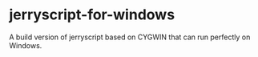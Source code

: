 # jerryscript-for-windows
A build version of jerryscript based on CYGWIN that can run perfectly on Windows.
